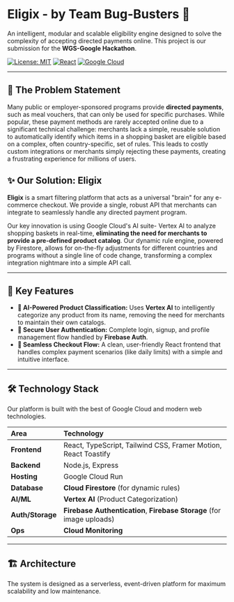 # Eligix - by Team Bug-Busters 🐛

An intelligent, modular and scalable eligibility engine designed to solve the complexity of accepting directed payments online. This project is our submission for the **WGS-Google Hackathon**.

[![License: MIT](https://img.shields.io/badge/License-MIT-yellow.svg)](https://opensource.org/licenses/MIT)
[![React](https://img.shields.io/badge/React-20232A?style=for-the-badge&logo=react&logoColor=61DAFB)](https://reactjs.org/)
[![Google Cloud](https://img.shields.io/badge/Google_Cloud-4285F4?style=for-the-badge&logo=google-cloud&logoColor=white)](https://cloud.google.com/)

---

## 🎯 The Problem Statement

Many public or employer-sponsored programs provide **directed payments**, such as meal vouchers, that can only be used for specific purchases. While popular, these payment methods are rarely accepted online due to a significant technical challenge: merchants lack a simple, reusable solution to automatically identify which items in a shopping basket are eligible based on a complex, often country-specific, set of rules. This leads to costly custom integrations or merchants simply rejecting these payments, creating a frustrating experience for millions of users.

## ✨ Our Solution: Eligix

**Eligix** is a smart filtering platform that acts as a universal "brain" for any e-commerce checkout. We provide a single, robust API that merchants can integrate to seamlessly handle any directed payment program.

Our key innovation is using Google Cloud's AI suite- Vertex AI to analyze shopping baskets in real-time, **eliminating the need for merchants to provide a pre-defined product catalog**. Our dynamic rule engine, powered by Firestore, allows for on-the-fly adjustments for different countries and programs without a single line of code change, transforming a complex integration nightmare into a simple API call.


---

## 🚀 Key Features

- **🤖 AI-Powered Product Classification:** Uses **Vertex AI** to intelligently categorize any product from its name, removing the need for merchants to maintain their own catalogs.
- **🔐 Secure User Authentication:** Complete login, signup, and profile management flow handled by **Firebase Auth**.
- **🛒 Seamless Checkout Flow:** A clean, user-friendly React frontend that handles complex payment scenarios (like daily limits) with a simple and intuitive interface.

---

## 🛠️ Technology Stack

Our platform is built with the best of Google Cloud and modern web technologies.

| Area           | Technology                                                                                             |
| :------------- | :----------------------------------------------------------------------------------------------------- |
| **Frontend** | React, TypeScript, Tailwind CSS, Framer Motion, React Toastify                                         |
| **Backend** | Node.js, Express                                                                                       |
| **Hosting** | Google Cloud Run                                                                                       |
| **Database** | **Cloud Firestore** (for dynamic rules)                     |
| **AI/ML** | **Vertex AI** (Product Categorization)
| **Auth/Storage**| **Firebase Authentication**, **Firebase Storage** (for image uploads)                                  |
| **Ops** | **Cloud Monitoring** |

---

## 🏗️ Architecture

The system is designed as a serverless, event-driven platform for maximum scalability and low maintenance.